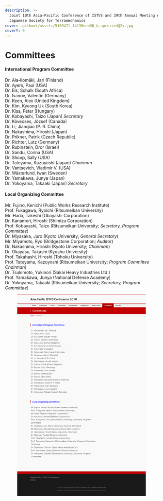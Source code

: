 ```yaml
---
description: >-
  Joint 10th Asia-Pacific Conference of ISTVS and 39th Annual Meeting of
  Japanese Society for Terramechanics
cover: .gitbook/assets/5169471_14135eeb36_b_uprezzed@2x.jpg
coverY: 0
---
```


# Committees

#### **International Program Committee**

Dr. Ala-Ilomäki, Jari (Finland)\
Dr. Ayers, Paul (USA)\
Dr. Els, Schalk (South Africa)\
Dr. Ivanov, Valentin (Germany)\
Dr. Keen, Alex (United Kingdom)\
Dr. Kim, Kyeong Uk (South Korea)\
Dr. Kiss, Péter (Hungary)\
Dr. Kobayashi, Taizo (Japan) _Secretary_\
Dr. Kövecses, József (Canada)\
Dr. Li, Jianqiao (P. R. China)\
Dr. Nakashima, Hiroshi (Japan)\
Dr. Prikner, Patrik (Czech Republic)\
Dr. Richter, Lutz (Germany)\
Dr. Rubinstein, Dror (Israel)\
Dr. Sandu, Corina (USA)\
Dr. Shoop, Sally (USA)\
Dr. Tateyama, Kazuyoshi (Japan) _Chairman_\
Dr. Vantsevich, Vladimir V. (USA)\
Dr. Wästerlund, Iwan (Sweden)\
Dr. Yamakawa, Junya (Japan)\
Dr. Yokoyama, Takaaki (Japan) _Secretary_

#### **Local Organizing Committee**

Mr. Fujino, Kenichi (Public Works Research Institute)\
Prof. Fukagawa, Ryoichi (Ritsumeikan University)\
Mr. Hada, Takeshi (Obayashi Corporation)\
Dr. Kanamori, Hiroshi (Shimizu Corporation)\
Prof. Kobayashi, Taizo (Ritsumeikan University; _Secretary, Program Committee_)\
Dr. Miyasaka, Juro (Kyoto University; _General Secretary_)\
Mr. Miyamoto, Ryo (Bridgestone Corporation; _Auditor_)\
Dr. Nakashima, Hiroshi (Kyoto University; _Chairman_)\
Dr. Okayasu, Takashi (Kyushu University)\
Prof. Takahashi, Hiroshi (Tohoku University)\
Prof. Tateyama, Kazuyoshi (Ritsumeikan University; _Program Committee Chairman_)\
Dr. Tsukimoto, Yukinori (Sakai Heavy Industries Ltd.)\
Prof. Yamakawa, Junya (National Defense Academy)\
Dr. Yokoyama, Takaaki (Ritsumeikan University; _Secretary, Program Committee_)

<figure><img src=".gitbook/assets/archive_Committees.png" alt=""><figcaption></figcaption></figure>
